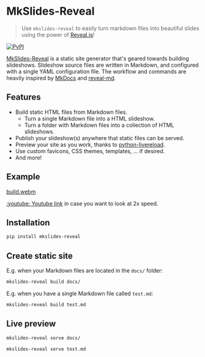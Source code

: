 # MkSlides-Reveal

> Use `mkslides-reveal` to easily turn markdown files into beautiful slides using the power of [Reveal.js](https://revealjs.com/)!

[![PyPI](https://img.shields.io/pypi/v/mkslides-reveal)](https://pypi.org/project/mkslides-reveal/)

[MkSlides-Reveal](https://pypi.org/project/mkslides-reveal/) is a static site generator that's geared towards building slideshows. Slideshow source files are written in Markdown, and configured with a single YAML configuration file. The workflow and commands are heavily inspired by [MkDocs](https://pypi.org/project/mkdocs/) and [reveal-md](https://github.com/webpro/reveal-md).

## Features

- Build static HTML files from Markdown files.
    - Turn a single Markdown file into a HTML slideshow.
    - Turn a folder with Markdown files into a collection of HTML slideshows.
- Publish your slideshow(s) anywhere that static files can be served.
- Preview your site as you work, thanks to [python-livereload](https://pypi.org/project/livereload/).
- Use custom favicons, CSS themes, templates, ... if desired.
- And more!

## Example

[build.webm](https://github.com/user-attachments/assets/85432467-46db-46ad-aa90-378c912b0098)

[:youtube: Youtube link](https://www.youtube.com/watch?v=D9RSATHFf7U) in case you want to look at 2x speed.

## Installation

```bash
pip install mkslides-reveal
```

## Create static site

E.g. when your Markdown files are located in the `docs/` folder:

```bash
mkslides-reveal build docs/
```

E.g. when you have a single Markdown file called `test.md`:

```bash
mkslides-reveal build test.md
```

## Live preview

```bash
mkslides-reveal serve docs/
```

```bash
mkslides-reveal serve test.md
```
